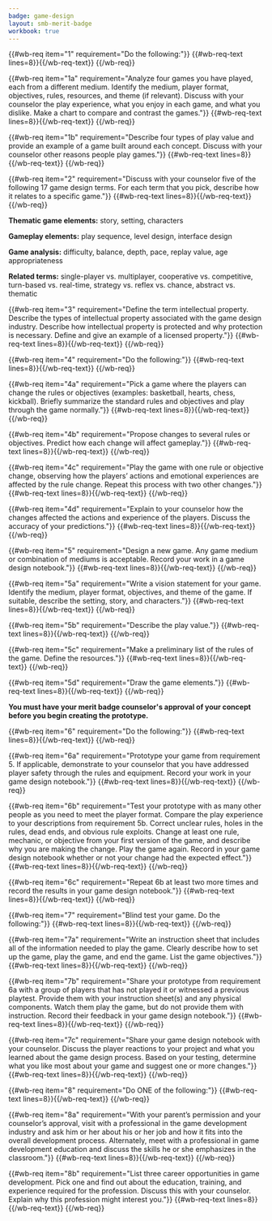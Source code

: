 ```yaml
---
badge: game-design
layout: smb-merit-badge
workbook: true
---
```



{{#wb-req item="1" requirement="Do the following:"}}
{{#wb-req-text lines=8}}{{/wb-req-text}}
{{/wb-req}}

{{#wb-req item="1a" requirement="Analyze four games you have played, each from a different medium. Identify the medium, player format, objectives, rules, resources, and theme (if relevant). Discuss with your counselor the play experience, what you enjoy in each game, and what you dislike. Make a chart to compare and contrast the games."}}
{{#wb-req-text lines=8}}{{/wb-req-text}}
{{/wb-req}}

{{#wb-req item="1b" requirement="Describe four types of play value and provide an example of a game built around each concept. Discuss with your counselor other reasons people play games."}}
{{#wb-req-text lines=8}}{{/wb-req-text}}
{{/wb-req}}

{{#wb-req item="2" requirement="Discuss with your counselor five of the following 17 game design terms. For each term that you pick, describe how it relates to a specific game."}}
{{#wb-req-text lines=8}}{{/wb-req-text}}
{{/wb-req}}

**Thematic game elements:** story, setting, characters

**Gameplay elements:** play sequence, level design, interface design

**Game analysis:** difficulty, balance, depth, pace, replay value, age appropriateness

**Related terms:** single-player vs. multiplayer, cooperative vs. competitive, turn-based vs. real-time, strategy vs. reflex vs. chance, abstract vs. thematic

{{#wb-req item="3" requirement="Define the term intellectual property. Describe the types of intellectual property associated with the game design industry. Describe how intellectual property is protected and why protection is necessary. Define and give an example of a licensed property."}}
{{#wb-req-text lines=8}}{{/wb-req-text}}
{{/wb-req}}

{{#wb-req item="4" requirement="Do the following:"}}
{{#wb-req-text lines=8}}{{/wb-req-text}}
{{/wb-req}}

{{#wb-req item="4a" requirement="Pick a game where the players can change the rules or objectives (examples: basketball, hearts, chess, kickball). Briefly summarize the standard rules and objectives and play through the game normally."}}
{{#wb-req-text lines=8}}{{/wb-req-text}}
{{/wb-req}}

{{#wb-req item="4b" requirement="Propose changes to several rules or objectives. Predict how each change will affect gameplay."}}
{{#wb-req-text lines=8}}{{/wb-req-text}}
{{/wb-req}}

{{#wb-req item="4c" requirement="Play the game with one rule or objective change, observing how the players’ actions and emotional experiences are affected by the rule change. Repeat this process with two other changes."}}
{{#wb-req-text lines=8}}{{/wb-req-text}}
{{/wb-req}}

{{#wb-req item="4d" requirement="Explain to your counselor how the changes affected the actions and experience of the players. Discuss the accuracy of your predictions."}}
{{#wb-req-text lines=8}}{{/wb-req-text}}
{{/wb-req}}

{{#wb-req item="5" requirement="Design a new game. Any game medium or combination of mediums is acceptable. Record your work in a game design notebook."}}
{{#wb-req-text lines=8}}{{/wb-req-text}}
{{/wb-req}}

{{#wb-req item="5a" requirement="Write a vision statement for your game. Identify the medium, player format, objectives, and theme of the game. If suitable, describe the setting, story, and characters."}}
{{#wb-req-text lines=8}}{{/wb-req-text}}
{{/wb-req}}

{{#wb-req item="5b" requirement="Describe the play value."}}
{{#wb-req-text lines=8}}{{/wb-req-text}}
{{/wb-req}}

{{#wb-req item="5c" requirement="Make a preliminary list of the rules of the game. Define the resources."}}
{{#wb-req-text lines=8}}{{/wb-req-text}}
{{/wb-req}}

{{#wb-req item="5d" requirement="Draw the game elements."}}
{{#wb-req-text lines=8}}{{/wb-req-text}}
{{/wb-req}}

**You must have your merit badge counselor's approval of your concept before you begin creating the prototype.**

{{#wb-req item="6" requirement="Do the following:"}}
{{#wb-req-text lines=8}}{{/wb-req-text}}
{{/wb-req}}

{{#wb-req item="6a" requirement="Prototype your game from requirement 5. If applicable, demonstrate to your counselor that you have addressed player safety through the rules and equipment. Record your work in your game design notebook."}}
{{#wb-req-text lines=8}}{{/wb-req-text}}
{{/wb-req}}

{{#wb-req item="6b" requirement="Test your prototype with as many other people as you need to meet the player format. Compare the play experience to your descriptions from requirement 5b. Correct unclear rules, holes in the rules, dead ends, and obvious rule exploits. Change at least one rule, mechanic, or objective from your first version of the game, and describe why you are making the change. Play the game again. Record in your game design notebook whether or not your change had the expected effect."}}
{{#wb-req-text lines=8}}{{/wb-req-text}}
{{/wb-req}}

{{#wb-req item="6c" requirement="Repeat 6b at least two more times and record the results in your game design notebook."}}
{{#wb-req-text lines=8}}{{/wb-req-text}}
{{/wb-req}}

{{#wb-req item="7" requirement="Blind test your game. Do the following:"}}
{{#wb-req-text lines=8}}{{/wb-req-text}}
{{/wb-req}}

{{#wb-req item="7a" requirement="Write an instruction sheet that includes all of the information needed to play the game. Clearly describe how to set up the game, play the game, and end the game. List the game objectives."}}
{{#wb-req-text lines=8}}{{/wb-req-text}}
{{/wb-req}}

{{#wb-req item="7b" requirement="Share your prototype from requirement 6a with a group of players that has not played it or witnessed a previous playtest. Provide them with your instruction sheet(s) and any physical components. Watch them play the game, but do not provide them with instruction. Record their feedback in your game design notebook."}}
{{#wb-req-text lines=8}}{{/wb-req-text}}
{{/wb-req}}

{{#wb-req item="7c" requirement="Share your game design notebook with your counselor. Discuss the player reactions to your project and what you learned about the game design process. Based on your testing, determine what you like most about your game and suggest one or more changes."}}
{{#wb-req-text lines=8}}{{/wb-req-text}}
{{/wb-req}}

{{#wb-req item="8" requirement="Do ONE of the following:"}}
{{#wb-req-text lines=8}}{{/wb-req-text}}
{{/wb-req}}

{{#wb-req item="8a" requirement="With your parent’s permission and your counselor’s approval, visit with a professional in the game development industry and ask him or her about his or her job and how it fits into the overall development process. Alternately, meet with a professional in game development education and discuss the skills he or she emphasizes in the classroom."}}
{{#wb-req-text lines=8}}{{/wb-req-text}}
{{/wb-req}}

{{#wb-req item="8b" requirement="List three career opportunities in game development. Pick one and find out about the education, training, and experience required for the profession. Discuss this with your counselor. Explain why this profession might interest you."}}
{{#wb-req-text lines=8}}{{/wb-req-text}}
{{/wb-req}}
